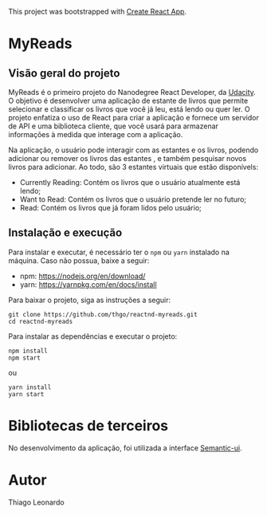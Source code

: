 This project was bootstrapped with [Create React App](https://github.com/facebook/create-react-app).

# MyReads

## Visão geral do projeto
MyReads é o primeiro projeto do Nanodegree React Developer, da [Udacity][1]. O objetivo é desenvolver uma aplicação de estante de livros que permite selecionar e classificar os livros que você já leu, está lendo ou quer ler. O projeto enfatiza o uso de React para criar a aplicação e fornece um servidor de API e uma biblioteca cliente, que você usará para armazenar informações à medida que interage com a aplicação.

Na aplicação, o usuário pode interagir com as estantes e os livros, podendo adicionar ou remover os livros das estantes , e também pesquisar novos livros para adicionar.
Ao todo, são 3 estantes virtuais que estão disponívels:

  * Currently Reading: Contém os livros que o usuário atualmente está lendo;
  * Want to Read: Contém os livros que o usuário pretende ler no futuro;
  * Read: Contém os livros que já foram lidos pelo usuário;


## Instalação e execução

Para instalar e executar, é necessário ter o `npm` ou `yarn` instalado na máquina.
Caso não possua, baixe a seguir:

  * npm: https://nodejs.org/en/download/
  * yarn: https://yarnpkg.com/en/docs/install

Para baixar o projeto, siga as instruções a seguir:

~~~
git clone https://github.com/thgo/reactnd-myreads.git
cd reactnd-myreads
~~~

Para instalar as dependências e executar o projeto:

~~~
npm install
npm start
~~~

ou

~~~
yarn install
yarn start
~~~

# Bibliotecas de terceiros

No desenvolvimento da aplicação, foi utilizada a interface [Semantic-ui][2].

# Autor
Thiago Leonardo

[1]: https://www.udacity.com/
[2]: https://react.semantic-ui.com

